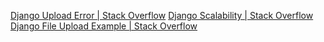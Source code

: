 [Django Upload Error | Stack Overflow](https://stackoverflow.com/questions/5517950/django-media-url-and-media-root)
[Django Scalability | Stack Overflow](https://stackoverflow.com/questions/886221/does-django-scale)
[Django File Upload Example | Stack Overflow](https://stackoverflow.com/questions/5871730/need-a-minimal-django-file-upload-example)
